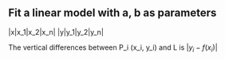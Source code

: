 ## Fit a linear model with a, b as parameters
|x|x_1|x_2|x_n|
|y|y_1|y_2|y_n|

The vertical differences between P_i (x_i, y_i) and L is $|y_i-f(x_i)|$